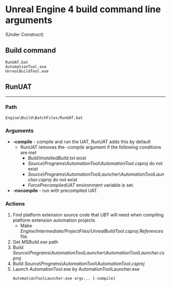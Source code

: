 # Unreal Engine 4 build command line arguments
(Under Construct)

## Build command
	RunUAT.bat
	AutomationTool.exe 
	UnrealBuildTool.exe
	

## RunUAT
***
### Path
	Engine\Build\BatchFiles/RunUAT.bat

### Arguments
- **-compile** - compile and run the UAT, RunUAT adds this by default
	- RunUAT removes the *-compile*  argument if the following conditions are met
		- *Build\InstalledBuild.txt* exist
		- *Source\Programs\AutomationTool\AutomationTool.csproj*  do not exist
		- *Source\Programs\AutomationToolLauncher\AutomationToolLauncher.csproj* do not exist
		- *ForcePrecompiledUAT* environment variable is set.
- **-nocompile** - run with precompiled UAT.

### Actions
1. Find platform extension source code that UBT will need when compiling platform extension automation projects
	- Make *Engine/Intermediate/ProjectFiles/UnrealBuildTool.csproj.References* file.
2. Get *MSBuild.exe* path
3. Build *Source\Programs\AutomationToolLauncher\AutomationToolLauncher.csproj*
4. Build *Source\Programs\AutomationTool\AutomationTool.csproj*
5. Launch AutomationTool.exe by AutomationToolLauncher.exe
	```
	AutomationToolLauncher.exe args... [-compile]
	```